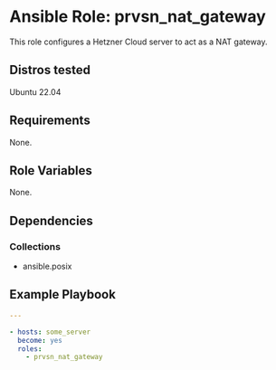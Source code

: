 # Ansible Role: prvsn_nat_gateway

This role configures a Hetzner Cloud server to act as a NAT gateway.

## Distros tested

Ubuntu 22.04

## Requirements

None.

## Role Variables

None.

## Dependencies

### Collections

- ansible.posix

## Example Playbook

```yml
---

- hosts: some_server
  become: yes
  roles:
    - prvsn_nat_gateway
```
